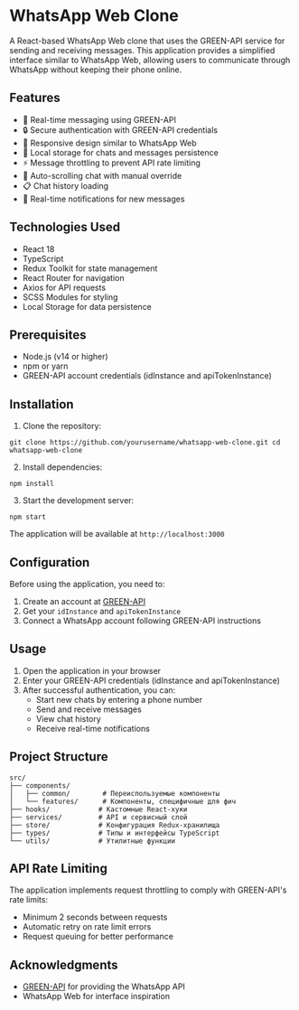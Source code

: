 # WhatsApp Web Clone

A React-based WhatsApp Web clone that uses the GREEN-API service for sending and receiving messages. This application provides a simplified interface similar to WhatsApp Web, allowing users to communicate through WhatsApp without keeping their phone online.

## Features

- 💬 Real-time messaging using GREEN-API
- 🔒 Secure authentication with GREEN-API credentials
- 📱 Responsive design similar to WhatsApp Web
- 💾 Local storage for chats and messages persistence
- ⚡ Message throttling to prevent API rate limiting
- 🔄 Auto-scrolling chat with manual override
- 📋 Chat history loading
- 🔔 Real-time notifications for new messages

## Technologies Used

- React 18
- TypeScript
- Redux Toolkit for state management
- React Router for navigation
- Axios for API requests
- SCSS Modules for styling
- Local Storage for data persistence

## Prerequisites

- Node.js (v14 or higher)
- npm or yarn
- GREEN-API account credentials (idInstance and apiTokenInstance)

## Installation

1. Clone the repository:

```
git clone https://github.com/yourusername/whatsapp-web-clone.git cd whatsapp-web-clone
```

2. Install dependencies:

```
npm install
```

3. Start the development server:

```
npm start
```

The application will be available at `http://localhost:3000`

## Configuration

Before using the application, you need to:

1. Create an account at [GREEN-API](https://green-api.com/)
2. Get your `idInstance` and `apiTokenInstance`
3. Connect a WhatsApp account following GREEN-API instructions

## Usage

1. Open the application in your browser
2. Enter your GREEN-API credentials (idInstance and apiTokenInstance)
3. After successful authentication, you can:
   - Start new chats by entering a phone number
   - Send and receive messages
   - View chat history
   - Receive real-time notifications

## Project Structure

```plaintext
src/
├── components/
│   ├── common/        # Переиспользуемые компоненты
│   └── features/      # Компоненты, специфичные для фич
├── hooks/            # Кастомные React-хуки
├── services/         # API и сервисный слой
├── store/            # Конфигурация Redux-хранилища
├── types/            # Типы и интерфейсы TypeScript
└── utils/            # Утилитные функции
```

## API Rate Limiting

The application implements request throttling to comply with GREEN-API's rate limits:

- Minimum 2 seconds between requests
- Automatic retry on rate limit errors
- Request queuing for better performance

## Acknowledgments

- [GREEN-API](https://green-api.com/) for providing the WhatsApp API
- WhatsApp Web for interface inspiration
